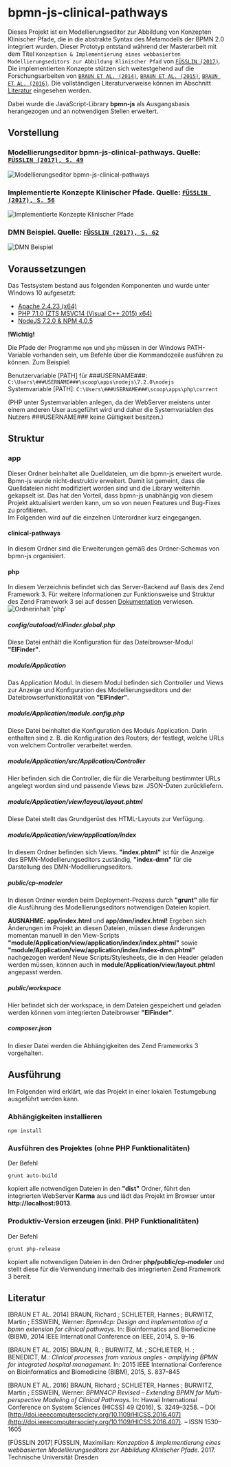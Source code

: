 # bpmn-js-clinical-pathways
Dieses Projekt ist ein Modellierungseditor zur Abbildung von Konzepten Klinischer Pfade, die in die abstrakte Syntax des Metamodells der BPMN 2.0 integriert wurden.
Dieser Prototyp entstand während der Masterarbeit mit dem Titel `Konzeption & Implementierung eines webbasierten Modellierungseditors zur Abbildung Klinischer Pfad` von [`FÜSSLIN (2017)`](#literatur).
Die implementierten Konzepte stützen sich weitestgehend auf die Forschungsarbeiten von [`BRAUN ET AL. (2014)`](#literatur), [`BRAUN ET AL. (2015)`](#literatur), [`BRAUN ET AL. (2016)`](#literatur). 
Die vollständigen Literaturverweise können im Abschnitt [Literatur](#literatur) eingesehen werden.

Dabei wurde die JavaScript-Library **bpmn-js** als Ausgangsbasis herangezogen und an notwendigen Stellen erweitert.

## Vorstellung

### Modellierungseditor bpmn-js-clinical-pathways. Quelle: [`FÜSSLIN (2017), S. 49`](#literatur)
![Modellierungseditor bpmn-js-clinical-pathways](docs/bpmnjsUeberblick.png "Modellierungseditor bpmn-js-clinical-pathways")

### Implementierte Konzepte Klinischer Pfade. Quelle: [`FÜSSLIN (2017), S. 56`](#literatur)
![Implementierte Konzepte Klinischer Pfade](docs/implementedElements.png "Implementierte Konzepte Klinischer Pfade")

### DMN Beispiel. Quelle: [`FÜSSLIN (2017), S. 62`](#literatur)
![DMN Beispiel](docs/dmn.png "DMN Beispiel")


## Voraussetzungen
Das Testsystem bestand aus folgenden Komponenten und wurde unter Windows 10 aufgesetzt:
* [Apache 2.4.23 (x64)](https://httpd.apache.org/)
* [PHP 7.1.0 (ZTS MSVC14 (Visual C++ 2015) x64)](http://php.net/)
* [NodeJS 7.2.0 & NPM 4.0.5](https://nodejs.org/)

**!Wichtig!**

Die Pfade der Programme `npm` und `php` müssen in der Windows PATH-Variable vorhanden sein, um Befehle über die Kommandozeile ausführen zu können.
Zum Beispiel:

Benutzervariable [PATH] für ###USERNAME###:
`C:\Users\###USERNAME###\scoop\apps\nodejs\7.2.0\nodejs`
 <br>
 Systemvariable [PATH]:
`C:\Users\###USERNAME###\scoop\apps\php\current`

(PHP unter Systemvariablen anlegen, da der WebServer meistens unter einem anderen User ausgeführt wird und daher die Systemvariablen des Nutzers ###USERNAME### keine Gültigkeit besitzen.)

## Struktur
### app
Dieser Ordner beinhaltet alle Quelldateien, um die bpmn-js erweitert wurde. Bpmn-js wurde nicht-destruktiv erweitert. Damit ist gemeint, dass die Quelldateien nicht modifiziert worden sind und die Library weiterhin gekapselt ist.
Das hat den Vorteil, dass bpmn-js unabhängig von diesem Projekt aktualisiert werden kann, um so von neuen Features und Bug-Fixes zu profitieren.
<br>Im Folgenden wird auf die einzelnen Unterordner kurz eingegangen.

#### clinical-pathways
In diesem Ordner sind die Erweiterungen gemäß des Ordner-Schemas von bpmn-js organisiert.

#### php
In diesem Verzeichnis befindet sich das Server-Backend auf Basis des Zend Framework 3. 
Für weitere Informationen zur Funktionsweise und Struktur des Zend Framework 3 sei auf dessen [Dokumentation](https://framework.zend.com/learn) verwiesen.
![Ordnerinhalt 'php'](docs/folder-php.png "Ordnerinhalt 'php'")


##### config/autoload/elFinder.global.php
 Diese Datei enthält die Konfiguration für das Dateibrowser-Modul **"ElFinder"**.
##### module/Application
 Das Application Modul. In diesem Modul befinden sich Controller und Views zur Anzeige und Konfiguration des Modellierungseditors und der Dateibrowserfunktionalität von **"ElFinder"**.
##### module/Application/module.config.php
 Diese Datei beinhaltet die Konfiguration des Moduls Application. Darin enthalten sind z. B. die Konfiguration des Routers, der festlegt, welche URLs von welchem Controller verarbeitet werden.
##### module/Application/src/Application/Controller
 Hier befinden sich die Controller, die für die Verarbeitung bestimmter URLs angelegt worden sind und passende Views bzw. JSON-Daten zurückliefern.
##### module/Application/view/layout/layout.phtml
 Diese Datei stellt das Grundgerüst des HTML-Layouts zur Verfügung.
##### module/Application/view/application/index
 In diesem Ordner befinden sich Views. **"index.phtml"** ist für die Anzeige des BPMN-Modellierungseditors zuständig, **"index-dmn"** für die Darstellung des DMN-Modellierungseditors.
##### public/cp-modeler
 In diesen Ordner werden beim Deployment-Prozess durch **"grunt"** alle für die Ausführung des Modellierungseditors notwendigen Dateien kopiert.
 
 **AUSNAHME: app/index.html** und **app/dmn/index.html!** Ergeben sich Änderungen im Projekt an diesen Dateien, müssen diese Änderungen momentan manuell
in den View-Scripts **"module/Application/view/application/index/index.phtml"** sowie **"module/Application/view/application/index/index-dmn.phtml"** nachgezogen werden!
Neue Scripts/Stylesheets, die in den Header geladen werden müssen, können auch in **module/Application/view/layout.phtml** angepasst werden.
##### public/workspace
 Hier befindet sich der workspace, in dem Dateien gespeichert und geladen werden können vom integrierten Dateibrowser **"ElFinder"**.
##### composer.json
 In dieser Datei werden die Abhängigkeiten des Zend Frameworks 3 vorgehalten.

## Ausführung
Im Folgenden wird erklärt, wie das Projekt in einer lokalen Testumgebung ausgeführt werden kann.

### Abhängigkeiten installieren
 ```
 npm install
 ```
### Ausführen des Projektes (ohne PHP Funktionalitäten)
 Der Befehl
 ```
 grunt auto-build
 ```
 kopiert alle notwendigen Dateien in den **"dist"** Ordner, führt den integrierten WebServer **Karma** aus und lädt das Projekt im Browser
 unter **http://localhost:9013**.
 
 ### Produktiv-Version erzeugen (inkl. PHP Funktionalitäten)
 Der Befehl
 ```
 grunt php-release
 ```
 kopiert alle notwendigen Dateien in den Ordner **php/public/cp-modeler** und stellt diese für die Verwendung innerhalb des integrierten Zend Framework 3 bereit.
 
## Literatur
[BRAUN ET AL. 2014] BRAUN, Richard ; SCHLIETER, Hannes ; BURWITZ, Martin ; ESSWEIN,
Werner: _Bpmn4cp: Design and implementation of a bpmn extension for clinical pathways._
In: Bioinformatics and Biomedicine (BIBM), 2014 IEEE International Conference on IEEE,
2014, S. 9–16

[BRAUN ET AL. 2015] BRAUN, R. ; BURWITZ, M. ; SCHLIETER, H. ; BENEDICT, M.: _Clinical
processes from various angles - amplifying BPMN for integrated hospital management._ In:
2015 IEEE International Conference on Bioinformatics and Biomedicine (BIBM), 2015, S.
837–845

[BRAUN ET AL. 2016] BRAUN, Richard ; SCHLIETER, Hannes ; BURWITZ, Martin ; ESSWEIN,
Werner: _BPMN4CP Revised – Extending BPMN for Multi-perspective Modeling of Clinical
Pathways._ In: Hawaii International Conference on System Sciences (HICSS) 49 (2016), S.
3249–3258. – DOI [http://doi.ieeecomputersociety.org/10.1109/HICSS.2016.407](http://doi.ieeecomputersociety.org/10.1109/HICSS.2016.407). – ISSN 1530–1605

[FÜSSLIN 2017] FÜSSLIN, Maximilian: _Konzeption & Implementierung eines webbasierten Modellierungseditors zur Abbildung Klinischer Pfade._ 2017. Technische Universität Dresden